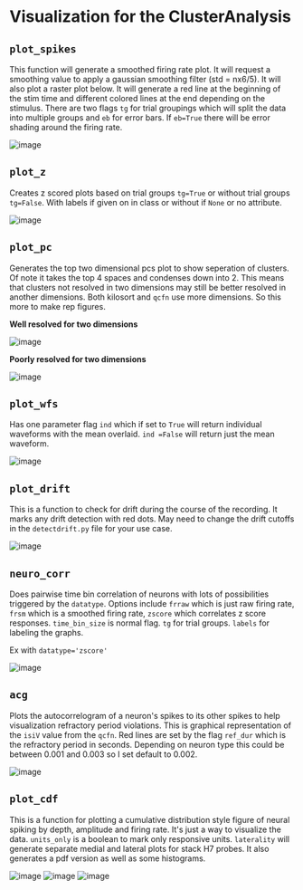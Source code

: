 # Visualization for the ClusterAnalysis

## `plot_spikes`

This function will generate a smoothed firing rate plot. It will request a smoothing value to apply a gaussian smoothing filter (std = nx6/5). It will also plot a raster plot below. It will generate a red line at the beginning of the stim time and different colored lines at the end depending on the stimulus. There are two flags `tg` for trial groupings which will split the data into multiple groups and `eb` for error bars. If `eb=True` there will be error shading around the firing rate.

![image](https://user-images.githubusercontent.com/92116279/219498714-f28a9beb-7720-4d09-8737-d8228d1b7606.png)


## `plot_z`

Creates z scored plots based on trial groups `tg=True` or without trial groups `tg=False`. With labels if given on in class or without if `None` or no attribute. 

![image](https://user-images.githubusercontent.com/92116279/219498798-ddd01e73-8afe-4f7c-94e5-629e649bc769.png)


## `plot_pc`

Generates the top two dimensional pcs plot to show seperation of clusters. Of note it takes the top 4 spaces and condenses down into 2. This means that clusters not resolved in two dimensions may still be better resolved in another dimensions. Both kilosort and `qcfn` use more dimensions. So this more to make rep figures.

**Well resolved for two dimensions**


![image](https://user-images.githubusercontent.com/92116279/219499187-ecea29a8-114c-410d-8cbd-6cad136f11c1.png)

**Poorly resolved for two dimensions**


![image](https://user-images.githubusercontent.com/92116279/219499238-4222b306-315e-4ce7-abf9-d30e1db392bd.png)


## `plot_wfs`

Has one parameter flag `ind` which if set to `True` will return individual waveforms with the mean overlaid. `ind =False` will return just the mean waveform.

![image](https://user-images.githubusercontent.com/92116279/219499991-bf7e59a0-e0d0-419a-a749-ee4d7d6d4bc5.png)


## `plot_drift`

This is a function to check for drift during the course of the recording. It marks any drift detection with red dots. May need to change the drift cutoffs in the `detectdrift.py` file for your use case.

![image](https://user-images.githubusercontent.com/92116279/219500047-625a17c3-f657-4cb1-af83-eeacc0f371d1.png)

## `neuro_corr`

Does pairwise time bin correlation of neurons with lots of possibilities triggered by the `datatype`. Options include `frraw` which is just raw firing rate, `frsm` which is a smoothed firing rate, `zscore` which correlates z score responses. `time_bin_size` is normal flag. `tg` for trial groups. `labels` for labeling the graphs.

Ex with `datatype='zscore'`

![image](https://user-images.githubusercontent.com/92116279/219500830-ec336eba-91ef-4df1-996f-417fc8626cda.png)

## `acg`

Plots the autocorrelogram of a neuron's spikes to its other spikes to help visualization refractory period violations. This is graphical representation of the `isiV` value from the `qcfn`. Red lines are set by the flag `ref_dur` which is the refractory period in seconds. Depending on neuron type this could be between 0.001 and 0.003 so I set default to 0.002. 

![image](https://user-images.githubusercontent.com/92116279/219501400-ba2c2d8e-9f39-4ef2-9a3f-de27ac71c36d.png)

## `plot_cdf`

This is a function for plotting a cumulative distribution style figure of neural spiking by depth, amplitude and firing rate. It's just a way to visualize the data. `units_only` is a boolean to mark only responsive units. `laterality` will generate separate medial and lateral plots for stack H7 probes. It also generates a pdf version as well as some histograms.

![image](https://user-images.githubusercontent.com/92116279/219502120-24b19bcb-6877-4a91-9b8d-dadc276e8c4e.png)
![image](https://user-images.githubusercontent.com/92116279/219502176-06e2f2d9-90ae-45e2-9580-2a375237cb93.png)
![image](https://user-images.githubusercontent.com/92116279/219502181-95f59dc9-8c16-46b4-9ea1-e86cefa612c4.png)

